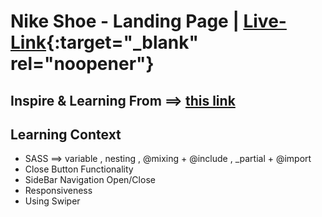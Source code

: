 # Nike Shoe - Landing Page | [Live-Link](https://taiseen.github.io/shoe-landing-page){:target="_blank" rel="noopener"}

## Inspire & Learning From ==> [this link](https://youtu.be/azzvAk_r9cE)

## Learning Context
- SASS ==> variable , nesting , @mixing + @include , _partial + @import
- Close Button Functionality 
- SideBar Navigation Open/Close
- Responsiveness
- Using Swiper 
